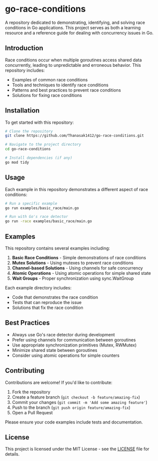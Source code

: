 # go-race-conditions

A repository dedicated to demonstrating, identifying, and solving race conditions in Go applications. This project serves as both a learning resource and a reference guide for dealing with concurrency issues in Go.

## Introduction

Race conditions occur when multiple goroutines access shared data concurrently, leading to unpredictable and erroneous behavior. This repository includes:

- Examples of common race conditions
- Tools and techniques to identify race conditions
- Patterns and best practices to prevent race conditions
- Solutions for fixing race conditions

## Installation

To get started with this repository:

```bash
# Clone the repository
git clone https://github.com/Thanasak1412/go-race-conditions.git

# Navigate to the project directory
cd go-race-conditions

# Install dependencies (if any)
go mod tidy
```

## Usage

Each example in this repository demonstrates a different aspect of race conditions:

```bash
# Run a specific example
go run examples/basic_race/main.go

# Run with Go's race detector
go run -race examples/basic_race/main.go
```

## Examples

This repository contains several examples including:

1. **Basic Race Conditions** - Simple demonstrations of race conditions
2. **Mutex Solutions** - Using mutexes to prevent race conditions
3. **Channel-based Solutions** - Using channels for safe concurrency
4. **Atomic Operations** - Using atomic operations for simple shared state
5. **Wait Groups** - Proper synchronization using sync.WaitGroup

Each example directory includes:
- Code that demonstrates the race condition
- Tests that can reproduce the issue
- Solutions that fix the race condition

## Best Practices

- Always use Go's race detector during development
- Prefer using channels for communication between goroutines
- Use appropriate synchronization primitives (Mutex, RWMutex)
- Minimize shared state between goroutines
- Consider using atomic operations for simple counters

## Contributing

Contributions are welcome! If you'd like to contribute:

1. Fork the repository
2. Create a feature branch (`git checkout -b feature/amazing-fix`)
3. Commit your changes (`git commit -m 'Add some amazing feature'`)
4. Push to the branch (`git push origin feature/amazing-fix`)
5. Open a Pull Request

Please ensure your code examples include tests and documentation.

## License

This project is licensed under the MIT License - see the [LICENSE](LICENSE) file for details.
